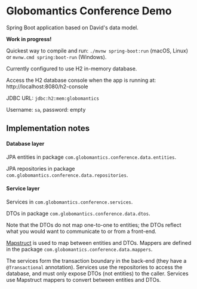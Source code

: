 # Globomantics Conference Demo

Spring Boot application based on David's data model.

**Work in progress!**

Quickest way to compile and run: `./mvnw spring-boot:run` (macOS, Linux) or `mvnw.cmd spring:boot-run` (Windows).

Currently configured to use H2 in-memory database.

Access the H2 database console when the app is running at: http://localhost:8080/h2-console

JDBC URL: `jdbc:h2:mem:globomantics`

Username: `sa`, password: empty

## Implementation notes

#### Database layer

JPA entities in package `com.globomantics.conference.data.entities`.

JPA repositories in package `com.globomantics.conference.data.repositories`.

#### Service layer

Services in `com.globomantics.conference.services`.

DTOs in package `com.globomantics.conference.data.dtos`.

Note that the DTOs do not map one-to-one to entities; the DTOs reflect what you would want to communicate to or from a front-end.

[Mapstruct](https://mapstruct.org/) is used to map between entities and DTOs. Mappers are defined in the package `com.globomantics.conference.data.mappers`.

The services form the transaction boundary in the back-end (they have a `@Transactional` annotation).
Services use the repositories to access the database, and must only expose DTOs (not entities) to the caller.
Services use Mapstruct mappers to convert between entities and DTOs.
